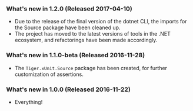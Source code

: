 ### What's new in 1.2.0 (Released 2017-04-10)

* Due to the release of the final version of the dotnet CLI, the imports for the Source package have been cleaned up.
* The project has moved to the latest versions of tools in the .NET ecosystem, and refactorings have been made accordingly.

### What's new in 1.1.0-beta (Released 2016-11-28)

* The `Tiger.xUnit.Source` package has been created, for further customization of assertions.

### What's new in 1.0.0 (Released 2016-11-22)

* Everything!
